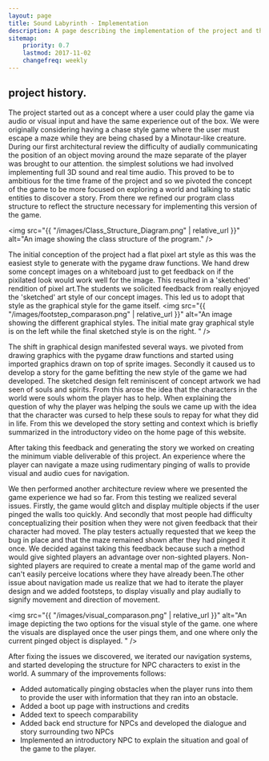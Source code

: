 ```yaml
---
layout: page
title: Sound Labyrinth - Implementation
description: A page describing the implementation of the project and the history of the project.
sitemap:
    priority: 0.7
    lastmod: 2017-11-02
    changefreq: weekly
---
```


## project history.
The project started out as a concept where a user could play the game via audio or visual input and have the same experience out of the box. We were originally considering having a chase style game where the user must escape a maze while they are being chased by a Minotaur-like creature. During our first architectural review the difficulty of audially communicating the position of an object moving around the maze separate of the player was brought to our attention. the simplest solutions we had involved implementing full 3D sound and real time audio. This proved to be to ambitious for the time frame of the project and so we pivoted the concept of the game to be more focused on exploring a world and talking to static entities to discover a story. From there we refined our program class structure to reflect the structure necessary for implementing this version of the game.

<span class="image fit"><img src="{{ "/images/Class_Structure_Diagram.png" | relative_url }}" alt="An image showing the class structure of the program." /></span>

The initial conception of the project had a flat pixel art style as this was the easiest style to generate with the pygame draw functions. We hand drew some concept images on a whiteboard just to get feedback on if the pixilated look would work well for the image. This resulted in a 'sketched' rendition of pixel art.The students we solicited feedback from really enjoyed the 'sketched' art style of our concept images. This led us to adopt that style as the graphical style for the game itself.
<span class="image left"><img src="{{ "/images/footstep_comparason.png" | relative_url }}" alt="An image showing the different graphical styles. The initial mate gray graphical style is on the left while the final sketched style is on the right. " /></span>

The shift in graphical design manifested several ways. we pivoted from drawing graphics with the pygame draw functions and started using imported graphics drawn on top of sprite images. Secondly it caused us to develop a story for the game befitting the new style of the game we had developed. The sketched design felt reminiscent of concept artwork we had seen of souls and spirits. From this arose the idea that the characters in the world were souls whom the player has to help. When explaining the question of why the player was helping the souls we came up with the idea that the character was cursed to help these souls to repay for what they did in life. From this we developed the story setting and context which is briefly summarized in the introductory video on the home page of this website.

After taking this feedback and generating the story we worked on creating the minimum viable deliverable of this project. An experience where the player can navigate a maze using rudimentary pinging of walls to provide visual and audio cues for navigation.

We then performed another architecture review where we presented the game experience we had so far. From this testing we realized several issues. Firstly, the game would glitch and display multiple objects if the user pinged the walls too quickly. And secondly that most people had difficulty conceptualizing their position when they were not given feedback that their character had moved. The play testers actually requested that we keep the bug in place and that the maze remained shown after they had pinged it once. We decided against taking this feedback because such a method would give sighted players an advantage over non-sighted players. Non-sighted players are required to create a mental map of the game world and can't easily perceive locations where they have already been.The other issue about navigation made us realize that we had to iterate the player design and we added footsteps, to display visually and play audially  to signify movement and direction of movement.

<span class="image fit"><img src="{{ "/images/visual_comparason.png" | relative_url }}" alt="An image depicting the two options for the visual style of the game. one where the visuals are displayed once the user pings them, and one where only the current pinged object is displayed. " /></span>

After fixing the issues we discovered, we iterated our navigation systems, and started developing the structure for NPC characters to exist in the world. A summary of the improvements follows:

- Added automatically pinging obstacles when the player runs into them to provide the user with information that they ran into an obstacle.
- Added a boot up page with instructions and credits
- Added text to speech comparability
- Added back end structure for NPCs and developed the dialogue and story surrounding two NPCs
- Implemented an introductory NPC to explain the situation and goal of the game to the player.
